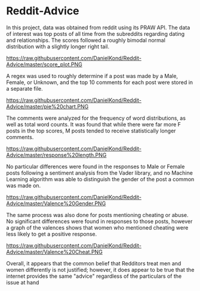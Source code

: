# Reddit-Advice

In this project, data was obtained from reddit using its PRAW API. The data of interest was top posts of all time from the subreddits regarding dating and relationships.
The scores followed a roughly bimodal normal distribution with a slightly longer right tail.

https://raw.githubusercontent.com/DanielKond/Reddit-Advice/master/score_plot.PNG

A regex was used to roughly determine if a post was made by a Male, Female, or Unknown, and the top 10 comments for each post were stored in a separate file.

https://raw.githubusercontent.com/DanielKond/Reddit-Advice/master/pie%20chart.PNG

The comments were analyzed for the frequency of word distributions, as well as total word counts. It was found that while there were far more F posts in the top scores, M posts tended to receive statistically longer comments.

https://raw.githubusercontent.com/DanielKond/Reddit-Advice/master/response%20length.PNG

No particular differences were found in the responses to Male or Female posts following a sentiment analysis from the Vader library, and no Machine Learning algorithm was able to distinguish the gender of the post a common was made on.

https://raw.githubusercontent.com/DanielKond/Reddit-Advice/master/Valence%20Gender.PNG

The same process was also done for posts mentioning cheating or abuse. No significant differences were found in responses to those posts, however a graph of the valences shows that women who mentioned cheating were less likely to get a positive response.

https://raw.githubusercontent.com/DanielKond/Reddit-Advice/master/Valence%20Cheat.PNG

Overall, it appears that the common belief that Redditors treat men and women differently is not justified; however, it does appear to be true that the internet provides the same "advice" regardless of the particulars of the issue at hand

